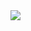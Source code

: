 <div>
<img heigth="180em" src="https://github-readme-stats.vercel.app/api?username=LucasAzevedoCosta&show_icons=true&theme=Gradient" >
</div>
